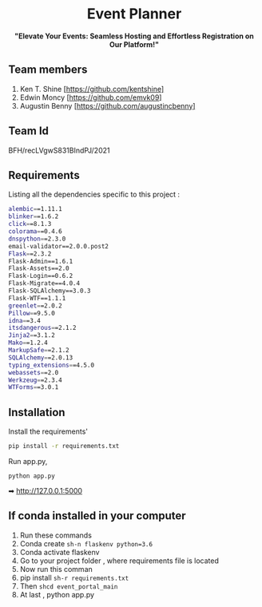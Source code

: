 <p align="center">
    <h1 align="center">Event Planner</h1>
     </a>
     
<p align="center">
<b>"Elevate Your Events: Seamless Hosting and Effortless Registration on Our Platform!"</b>
   
## Team members
1. Ken T. Shine [https://github.com/kentshine]
2. Edwin Moncy [https://github.com/emvk09]
3. Augustin Benny [https://github.com/augustincbenny]
## Team Id
BFH/recLVgwS831BIndPJ/2021

## Requirements

 Listing all the dependencies specific to this project :

```sh
alembic==1.11.1
blinker==1.6.2
click==8.1.3
colorama==0.4.6
dnspython==2.3.0
email-validator==2.0.0.post2
Flask==2.3.2
Flask-Admin==1.6.1
Flask-Assets==2.0
Flask-Login==0.6.2
Flask-Migrate==4.0.4
Flask-SQLAlchemy==3.0.3
Flask-WTF==1.1.1
greenlet==2.0.2
Pillow==9.5.0
idna==3.4
itsdangerous==2.1.2
Jinja2==3.1.2
Mako==1.2.4
MarkupSafe==2.1.2
SQLAlchemy==2.0.13
typing_extensions==4.5.0
webassets==2.0
Werkzeug==2.3.4
WTForms==3.0.1
```

## Installation


Install the requirements'
```sh
pip install -r requirements.txt
```

Run app.py,

```
python app.py
```

➡ http://127.0.0.1:5000

 ## If conda installed in your computer 

1. Run these commands
2. Conda create ```sh-n flaskenv python=3.6```
3. Conda activate flaskenv
4. Go to your project folder , where requirements file  is located
5. Now run this comman
6. pip install ```sh-r requirements.txt```
7. Then ```shcd event_portal_main```
8. At last , python app.py

